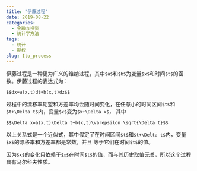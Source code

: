 ```yaml
---
title: "伊藤过程"
date: 2019-08-22
categories:
  - 金融与投资
  - 统计学方法
tags:
  - 统计
  - 期权
slug: Ito_process
---
```


伊藤过程是一种更为广义的维纳过程，其中`$a$`和`$b$`为变量`$x$`和时间`$t$`的函数。伊藤过程的表达式为：

`$$dx=a(x,t)dt+b(x,t)dz$$`

过程中的漂移率期望和方差率均会随时间变化，在任意小的时间区间`$t$`和`$t+\Delta t$`内，变量`$x$`变为`$x+\Delta x$`，
其中

`$$\Delta x=a(x,t)\Delta t+b(x,t)\varepsilon \sqrt{\Delta t}$$`

以上关系式是一个近似式，其中假定了在时间区间`$t$`和`$t+\Delta t$`内，变量`$x$`的漂移率和方差率都是常数，并且
等于它们在时间`$t$`的值。

因为`$x$`的变化只依赖于`$x$`在时间`$t$`的值，而与其历史取值无关，所以这个过程具有马尔科夫性质。